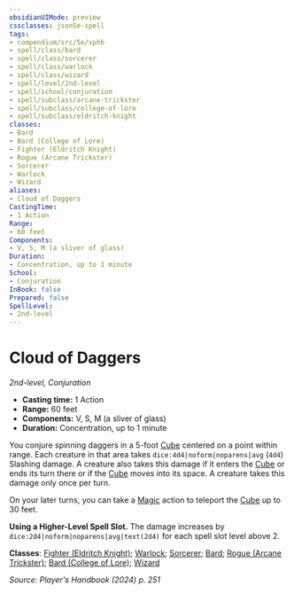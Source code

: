 ```yaml
---
obsidianUIMode: preview
cssclasses: json5e-spell
tags:
- compendium/src/5e/xphb
- spell/class/bard
- spell/class/sorcerer
- spell/class/warlock
- spell/class/wizard
- spell/level/2nd-level
- spell/school/conjuration
- spell/subclass/arcane-trickster
- spell/subclass/college-of-lore
- spell/subclass/eldritch-knight
classes:
- Bard
- Bard (College of Lore)
- Fighter (Eldritch Knight)
- Rogue (Arcane Trickster)
- Sorcerer
- Warlock
- Wizard
aliases:
- Cloud of Daggers
CastingTime: 
- 1 Action
Range:
- 60 feet
Components:
- V, S, M (a sliver of glass)
Duration:
- Concentration, up to 1 minute
School:
- Conjuration
InBook: false
Prepared: false
SpellLevel:
- 2nd-level
---
```

# Cloud of Daggers
*2nd-level, Conjuration*  


- **Casting time:** 1 Action
- **Range:** 60 feet
- **Components:** V, S, M (a sliver of glass)
- **Duration:** Concentration, up to 1 minute

You conjure spinning daggers in a 5-foot [Cube](/3-Mechanics/CLI/variant-rules/cube-area-of-effect-xphb.md) centered on a point within range. Each creature in that area takes `dice:4d4|noform|noparens|avg` (`4d4`) Slashing damage. A creature also takes this damage if it enters the [Cube](/3-Mechanics/CLI/variant-rules/cube-area-of-effect-xphb.md) or ends its turn there or if the [Cube](/3-Mechanics/CLI/variant-rules/cube-area-of-effect-xphb.md) moves into its space. A creature takes this damage only once per turn.

On your later turns, you can take a [Magic](actions.md#Magic) action to teleport the [Cube](/3-Mechanics/CLI/variant-rules/cube-area-of-effect-xphb.md) up to 30 feet.

**Using a Higher-Level Spell Slot.** The damage increases by `dice:2d4|noform|noparens|avg|text(2d4)` for each spell slot level above 2.

**Classes**: [Fighter (Eldritch Knight)](/3-Mechanics/CLI/lists/list-spells-classes-eldritch-knight-xphb.md "subclass=XPHB;class=XPHB"); [Warlock](/3-Mechanics/CLI/lists/list-spells-classes-warlock.md); [Sorcerer](/3-Mechanics/CLI/lists/list-spells-classes-sorcerer.md); [Bard](/3-Mechanics/CLI/lists/list-spells-classes-bard.md); [Rogue (Arcane Trickster)](/3-Mechanics/CLI/lists/list-spells-classes-arcane-trickster-xphb.md "subclass=XPHB;class=XPHB"); [Bard (College of Lore)](/3-Mechanics/CLI/lists/list-spells-classes-college-of-lore-xphb.md "subclass=XPHB;class=XPHB"); [Wizard](/3-Mechanics/CLI/lists/list-spells-classes-wizard.md)

*Source: Player's Handbook (2024) p. 251*